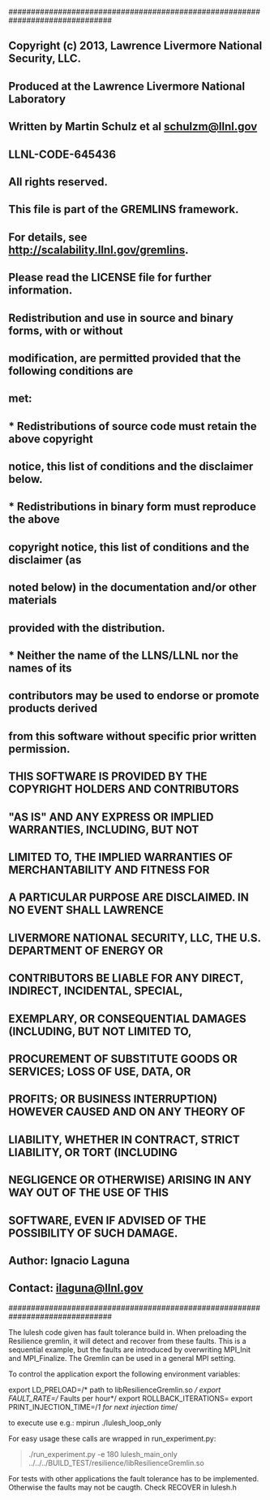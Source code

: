 ###############################################################################
## Copyright (c) 2013, Lawrence Livermore National Security, LLC.
## Produced at the Lawrence Livermore National Laboratory
## 
## Written by Martin Schulz et al <schulzm@llnl.gov>
## LLNL-CODE-645436
## All rights reserved.
## 
## This file is part of the GREMLINS framework.
## For details, see http://scalability.llnl.gov/gremlins.
## Please read the LICENSE file for further information.
## 
## Redistribution and use in source and binary forms, with or without
## modification, are permitted provided that the following conditions are
## met:
## 
##     * Redistributions of source code must retain the above copyright
##       notice, this list of conditions and the disclaimer below.
## 
##     * Redistributions in binary form must reproduce the above
##       copyright notice, this list of conditions and the disclaimer (as
##       noted below) in the documentation and/or other materials
##       provided with the distribution.
## 
##     * Neither the name of the LLNS/LLNL nor the names of its
##       contributors may be used to endorse or promote products derived
##       from this software without specific prior written permission.
## 
## THIS SOFTWARE IS PROVIDED BY THE COPYRIGHT HOLDERS AND CONTRIBUTORS
## "AS IS" AND ANY EXPRESS OR IMPLIED WARRANTIES, INCLUDING, BUT NOT
## LIMITED TO, THE IMPLIED WARRANTIES OF MERCHANTABILITY AND FITNESS FOR
## A PARTICULAR PURPOSE ARE DISCLAIMED. IN NO EVENT SHALL LAWRENCE
## LIVERMORE NATIONAL SECURITY, LLC, THE U.S. DEPARTMENT OF ENERGY OR
## CONTRIBUTORS BE LIABLE FOR ANY DIRECT, INDIRECT, INCIDENTAL, SPECIAL,
## EXEMPLARY, OR CONSEQUENTIAL DAMAGES (INCLUDING, BUT NOT LIMITED TO,
## PROCUREMENT OF SUBSTITUTE GOODS OR SERVICES; LOSS OF USE, DATA, OR
## PROFITS; OR BUSINESS INTERRUPTION) HOWEVER CAUSED AND ON ANY THEORY OF
## LIABILITY, WHETHER IN CONTRACT, STRICT LIABILITY, OR TORT (INCLUDING
## NEGLIGENCE OR OTHERWISE) ARISING IN ANY WAY OUT OF THE USE OF THIS
## SOFTWARE, EVEN IF ADVISED OF THE POSSIBILITY OF SUCH DAMAGE.
##
##      Author: Ignacio Laguna
##     Contact: ilaguna@llnl.gov
###############################################################################


The lulesh code given has fault tolerance build in.
When preloading the Resilience gremlin, it will detect and recover from these faults.
This is a sequential example, but the faults are introduced by overwriting MPI_Init and MPI_Finalize. The Gremlin can be used in a general MPI setting.

To control the application export the following environment variables:

export LD_PRELOAD=/* path to libResilienceGremlin.so */
export FAULT_RATE=/* Faults per hour*/
export ROLLBACK_ITERATIONS=
export PRINT_INJECTION_TIME=/*1 for next injection time*/

to execute use e.g.:
mpirun ./lulesh_loop_only

For easy usage these calls are wrapped in run_experiment.py:

>./run_experiment.py -e 180 lulesh_main_only ../../../BUILD_TEST/resilience/libResilienceGremlin.so


For tests with other applications the fault tolerance has to be implemented. Otherwise the faults may not be caugth.
Check RECOVER in lulesh.h
